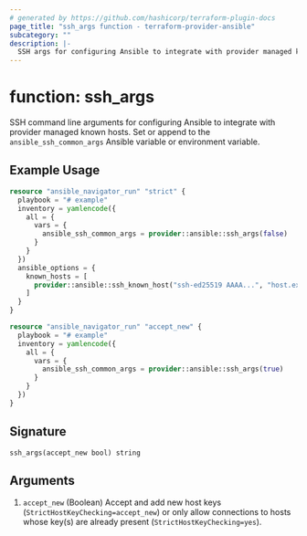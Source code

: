 ```yaml
---
# generated by https://github.com/hashicorp/terraform-plugin-docs
page_title: "ssh_args function - terraform-provider-ansible"
subcategory: ""
description: |-
  SSH args for configuring Ansible to integrate with provider managed known hosts.
---
```


# function: ssh_args

SSH command line arguments for configuring Ansible to integrate with provider managed known hosts. Set or append to the `ansible_ssh_common_args` Ansible variable or environment variable.

## Example Usage

```terraform
resource "ansible_navigator_run" "strict" {
  playbook = "# example"
  inventory = yamlencode({
    all = {
      vars = {
        ansible_ssh_common_args = provider::ansible::ssh_args(false)
      }
    }
  })
  ansible_options = {
    known_hosts = [
      provider::ansible::ssh_known_host("ssh-ed25519 AAAA...", "host.example.com"),
    ]
  }
}

resource "ansible_navigator_run" "accept_new" {
  playbook = "# example"
  inventory = yamlencode({
    all = {
      vars = {
        ansible_ssh_common_args = provider::ansible::ssh_args(true)
      }
    }
  })
}
```

## Signature

<!-- signature generated by tfplugindocs -->
```text
ssh_args(accept_new bool) string
```

## Arguments

<!-- arguments generated by tfplugindocs -->
1. `accept_new` (Boolean) Accept and add new host keys (`StrictHostKeyChecking=accept_new`) or only allow connections to hosts whose key(s) are already present (`StrictHostKeyChecking=yes`).

